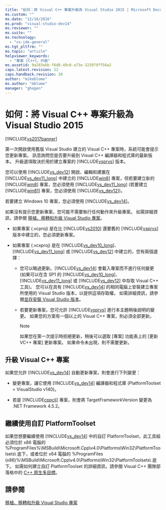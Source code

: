 ```yaml
---
title: "如何：將 Visual C++ 專案升級為 Visual Studio 2015 | Microsoft Docs"
ms.custom: ""
ms.date: "12/16/2016"
ms.prod: "visual-studio-dev14"
ms.reviewer: ""
ms.suite: ""
ms.technology: 
  - "vs-ide-general"
ms.tgt_pltfrm: ""
ms.topic: "article"
helpviewer_keywords: 
  - "專案 [C++]，升級"
ms.assetid: 9a283ebb-f6d8-49c0-a73e-323979ff56a2
caps.latest.revision: 22
caps.handback.revision: 20
author: "mikeblome"
ms.author: "mblome"
manager: "ghogen"
---
```

# 如何：將 Visual C++ 專案升級為 Visual Studio 2015
[!INCLUDE[vs2017banner](../code-quality/includes/vs2017banner.md)]

第一次開啟使用舊版 Visual Studio 建立的 Visual C\+\+ 專案時，系統可能會提示您更新專案。 訊息詢問您是否要升級到 Visual C\+\+ 編譯器和程式庫的最新版本。 升級選項取決於用於建立專案的 [!INCLUDE[vsprvs](../code-quality/includes/vsprvs_md.md)] 版本。  
  
 您可以使用 [!INCLUDE[vs_dev12](../data-tools/includes/vs_dev12_md.md)] 開啟、編輯和建置在 [!INCLUDE[vs_dev11_long](../data-tools/includes/vs_dev11_long_md.md)] 中建立的 [!INCLUDE[win8](../debugger/includes/win8_md.md)] 專案，但若要建立新的 [!INCLUDE[win8](../debugger/includes/win8_md.md)] 專案，您必須使用 [!INCLUDE[vs_dev11_long](../data-tools/includes/vs_dev11_long_md.md)] \(若要建立 [!INCLUDE[win81](../debugger/includes/win81_md.md)] 專案，您必須使用 [!INCLUDE[vs_dev12](../data-tools/includes/vs_dev12_md.md)]\)。  
  
 若要建立 Windows 10 專案，您必須使用 [!INCLUDE[vs_dev14](../porting/includes/vs_dev14_md.md)]。  
  
 如果沒有提示您更新專案，您可能不需要執行任何動作來升級專案。 如需詳細資訊，請參閱 [移植、移轉和升級 Visual Studio 專案](../porting/porting-migrating-and-upgrading-visual-studio-projects.md)。  
  
-   如果專案 \(.vcproj\) 是在比 [!INCLUDE[vs2010](../modeling/includes/vs2010_md.md)] 還要舊的 [!INCLUDE[vsprvs](../code-quality/includes/vsprvs_md.md)] 版本中建立的，您必須更新專案。  
  
-   如果專案 \(.vcxproj\) 是在 [!INCLUDE[vs_dev10_long](../code-quality/includes/vs_dev10_long_md.md)]、[!INCLUDE[vs_dev11_long](../data-tools/includes/vs_dev11_long_md.md)] 或 [!INCLUDE[vs_dev12](../data-tools/includes/vs_dev12_md.md)] 中建立的，您有兩個選擇：  
  
    -   您可以略過更新。[!INCLUDE[vs_dev14](../porting/includes/vs_dev14_md.md)] 會載入專案而不進行任何變更 \(如果可以在含 SP1 的 [!INCLUDE[vs_dev10_long](../code-quality/includes/vs_dev10_long_md.md)]、[!INCLUDE[vs_dev11_long](../data-tools/includes/vs_dev11_long_md.md)] 或 [!INCLUDE[vs_dev12](../data-tools/includes/vs_dev12_md.md)] 中存取 Visual C\+\+ 工具\)。 您可以在具有 [!INCLUDE[vs_dev14](../porting/includes/vs_dev14_md.md)] 的相同電腦上安裝建立專案所使用的 Visual Studio 版本，以提供這項存取權。 如需詳細資訊，請參閱[並存安裝 Visual Studio 版本](../Topic/Installing%20Visual%20Studio%20Versions%20Side-by-Side.md)。  
  
    -   若要更新專案，您可允許 [!INCLUDE[vsprvs](../code-quality/includes/vsprvs_md.md)] 進行本主題稍後說明的變更。 如果您的方案有一個以上的 Visual C\+\+ 專案，則必須全部更新。  
  
        > [!NOTE]
        >  如果您在第一次提示時拒絕更新，稍後可以選取 \[專案\] 功能表上的 \[更新 VC\+\+ 專案\] 更新專案。 如果命令未出現，則不需要更新。  
  
## 升級 Visual C\+\+ 專案  
 如果您允許 [!INCLUDE[vs_dev14](../porting/includes/vs_dev14_md.md)] 自動更新專案，則會進行下列變更：  
  
-   變更專案，讓它使用 [!INCLUDE[vs_dev14](../porting/includes/vs_dev14_md.md)] 編譯器和程式庫 \(PlatformToolset \= VisualStudio v140\)。  
  
-   若是 [!INCLUDE[cppcli](../misc/includes/cppcli_md.md)] 專案，則會將 TargetFrameworkVersion 變更為 .NET Framework 4.5.2。  
  
## 繼續使用自訂 PlatformToolset  
 如果您想要繼續使用 [!INCLUDE[vs_dev14](../porting/includes/vs_dev14_md.md)] 中的自訂 PlatformToolset，此工具組必須位於 x86 電腦的 %ProgramFiles%\\MSBuild\\Microsoft.Cpp\\v4.0\\Platforms\\Win32\\PlatformToolsets\\ 底下，或者位於 x64 電腦的 %ProgramFiles \(x86\)%\\MSBuild\\Microsoft.Cpp\\v4.0\\Platforms\\Win32\\PlatformToolsets\\ 底下。 如需如何建立自訂 PlatformToolset 的詳細資訊，請參閱 Visual C\+\+ 團隊部落格中的 [C\+\+ 原生多目標](http://go.microsoft.com/fwlink/?LinkId=248587)。  
  
## 請參閱  
 [移植、移轉和升級 Visual Studio 專案](../porting/porting-migrating-and-upgrading-visual-studio-projects.md)